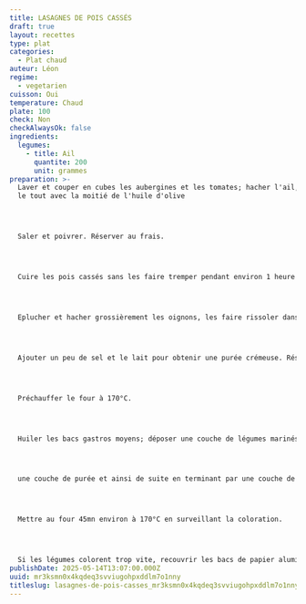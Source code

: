 ```yaml
---
title: LASAGNES DE POIS CASSÉS
draft: true
layout: recettes
type: plat
categories:
  - Plat chaud
auteur: Léon
regime:
  - vegetarien
cuisson: Oui
temperature: Chaud
plate: 100
check: Non
checkAlwaysOk: false
ingredients:
  legumes:
    - title: Ail
      quantite: 200
      unit: grammes
preparation: >-
  Laver et couper en cubes les aubergines et les tomates; hacher l'ail, mélanger
  le tout avec la moitié de l'huile d'olive




  Saler et poivrer. Réserver au frais.




  Cuire les pois cassés sans les faire tremper pendant environ 1 heure en enlevant l'écume régulièrement.




  Eplucher et hacher grossièrement les oignons, les faire rissoler dans le reste d'huile d'olive et ajouter les pois cassés.




  Ajouter un peu de sel et le lait pour obtenir une purée crémeuse. Réserver au chaud.




  Préchauffer le four à 170°C.




  Huiler les bacs gastros moyens; déposer une couche de légumes marinés puis une couche de pâte à lasagne puis




  une couche de purée et ainsi de suite en terminant par une couche de légumes qui apportera une texture grillée.




  Mettre au four 45mn environ à 170°C en surveillant la coloration.




  Si les légumes colorent trop vite, recouvrir les bacs de papier aluminium et poursuivre la cuisson.
publishDate: 2025-05-14T13:07:00.000Z
uuid: mr3ksmn0x4kqdeq3svviugohpxddlm7o1nny
titleslug: lasagnes-de-pois-casses_mr3ksmn0x4kqdeq3svviugohpxddlm7o1nny
---
```

